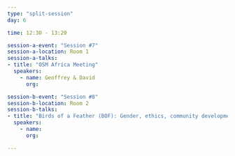 ```yaml
---
type: "split-session"
day: 6

time: 12:30 - 13:20

session-a-event: "Session #7"
session-a-location: Room 1
session-a-talks:
- title: "OSM Africa Meeting"
  speakers:
    - name: Geoffrey & David
      org:

session-b-event: "Session #8"
session-b-location: Room 2
session-b-talks:
- title: "Birds of a Feather (BOF): Gender, ethics, community development"
  speakers:
    - name:
      org:

---
```

